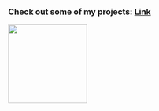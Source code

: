 <h3>Check out some of my projects: <a href="https://thiago099.github.io/">Link</a> </h3>

<div>
    <a href="https://github.com/Thiago099"> </a>
    <img height="160em" src="https://github-readme-stats.vercel.app/api/top-langs/?username=Thiago099&layout=compact&langs_count=7&theme=dark">
</div>


